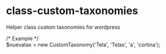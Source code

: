 # class-custom-taxonomies
Helper class custom taxonomies for wordpress<br />

/* Example */<br />
$nuevatax = new CustomTaxonomy('Tela', 'Telas', 'a', 'cortina');<br />

